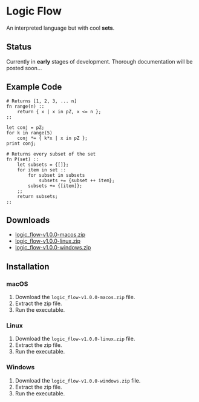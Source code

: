 # Logic Flow
An interpreted language but with cool **sets**.

## Status
Currently in **early** stages of development. 
Thorough documentation will be posted soon...

## Example Code
```
# Returns [1, 2, 3, ... n]
fn range(n) ::
    return { x | x in pZ, x <= n };
;;

let conj = pZ;
for k in range(5)
    conj *= { k*x | x in pZ };
print conj;
```

```
# Returns every subset of the set
fn P(set) ::
    let subsets = {[]};
    for item in set ::
        for subset in subsets
            subsets += {subset ++ item};
        subsets += {[item]};
    ;;
    return subsets;
;;
```

## Downloads

- [logic_flow-v1.0.0-macos.zip](https://github.com/chipwy/LogicFlow/actions/runs/9424315128/artifacts/1580908724)
- [logic_flow-v1.0.0-linux.zip](https://github.com/chipwy/LogicFlow/actions/runs/9424315128/artifacts/1580908726)
- [logic_flow-v1.0.0-windows.zip](https://github.com/chipwy/LogicFlow/actions/runs/9424315128/artifacts/1580908728)

## Installation

### macOS

1. Download the `logic_flow-v1.0.0-macos.zip` file.
2. Extract the zip file.
3. Run the executable.

### Linux

1. Download the `logic_flow-v1.0.0-linux.zip` file.
2. Extract the zip file.
3. Run the executable.

### Windows

1. Download the `logic_flow-v1.0.0-windows.zip` file.
2. Extract the zip file.
3. Run the executable.
